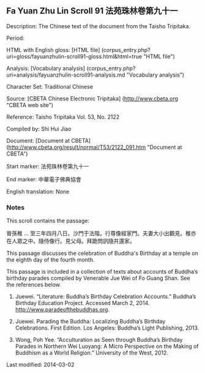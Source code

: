 ##  Fa Yuan Zhu Lin Scroll 91 法苑珠林卷第九十一

Description: The Chinese text of the document from the Taisho Tripitaka.

Period: 

HTML with English gloss: [HTML file] (corpus_entry.php?uri=gloss/fayuanzhulin-scroll91-gloss.html&html=true "HTML file")

Analysis: [Vocabulary analysis] (corpus_entry.php?uri=analysis/fayuanzhulin-scroll91-analysis.md "Vocabulary analysis")

Character Set: Traditional Chinese

Source: [CBETA Chinese Electronic Tripitaka] (http://www.cbeta.org "CBETA web site")

Reference: Taisho Tripitaka Vol. 53, No. 2122

Compiled by: Shi Hui Jiao

Document: [Document at CBETA] (http://www.cbeta.org/result/normal/T53/2122_091.htm "Document at CBETA")

Start marker: 法苑珠林卷第九十一

End marker: 中華電子佛典協會

English	translation: None

### Notes
This scroll contains the passage:

晉孫稚 … 至三年四月八日。沙門于法階。行尊像經家門。夫妻大小出觀見。稚亦在人眾之中。隨侍像行。見父母。拜跪問訊隨共還家。

This passage discusses the celebration of Buddha's Birthday at a temple on the eighth day of the fourth month.

This passage is included in a collection of texts about accounts of Buddha’s birthday parades compiled by Venerable Jue Wei of Fo Guang Shan. See the references below.

1. Juewei. “Literature: Buddha’s Birthday Celebration Accounts.” Buddha’s Birthday Education Project. Accessed March 2, 2014. <a href="http://www.paradeofthebuddhas.org">http://www.paradeofthebuddhas.org</a>.

2. Juewei. Parading the Buddha: Localizing Buddha’s Birthday Celebrations. First Edition. Los Angeles: Buddha’s Light Publishing, 2013.

3. Wong, Poh Yee. “Acculturation as Seen through Buddha’s Birthday Parades in Northern Wei Luoyang: A Micro Perspective on the Making of Buddhism as a World Religion.” University of the West, 2012.

Last modified: 2014-03-02
